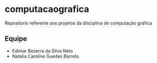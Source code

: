 # computacaografica
Repositorio referente aos projetos da disciplina de computação gráfica
## Equipe

- Edimar Bezerra da Silva Neto 
- Natalia Caroline Guedes Barreto
